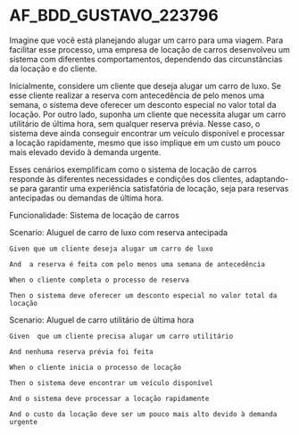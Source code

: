 # AF_BDD_GUSTAVO_223796

Imagine que você está planejando alugar um carro para uma viagem. Para facilitar esse processo, uma empresa de locação de carros desenvolveu um sistema com diferentes comportamentos, dependendo das circunstâncias da locação e do cliente.

Inicialmente, considere um cliente que deseja alugar um carro de luxo. Se esse cliente realizar a reserva com antecedência de pelo menos uma semana, o sistema deve oferecer um desconto especial no valor total da locação. Por outro lado, suponha um cliente que necessita alugar um carro utilitário de última hora, sem qualquer reserva prévia. Nesse caso, o sistema deve ainda conseguir encontrar um veículo disponível e processar a locação rapidamente, mesmo que isso implique em um custo um pouco mais elevado devido à demanda urgente.

Esses cenários exemplificam como o sistema de locação de carros responde às diferentes necessidades e condições dos clientes, adaptando-se para garantir uma experiência satisfatória de locação, seja para reservas antecipadas ou demandas de última hora.


Funcionalidade: Sistema de locação de carros

  Scenario: Aluguel de carro de luxo com reserva antecipada
  
    Given que um cliente deseja alugar um carro de luxo
    
    And  a reserva é feita com pelo menos uma semana de antecedência
    
    When o cliente completa o processo de reserva
    
    Then o sistema deve oferecer um desconto especial no valor total da locação


  Scenario: Aluguel de carro utilitário de última hora
  
    Given  que um cliente precisa alugar um carro utilitário
    
    And nenhuma reserva prévia foi feita
    
    When o cliente inicia o processo de locação
    
    Then o sistema deve encontrar um veículo disponível
    
    And o sistema deve processar a locação rapidamente
    
    And o custo da locação deve ser um pouco mais alto devido à demanda urgente
    

